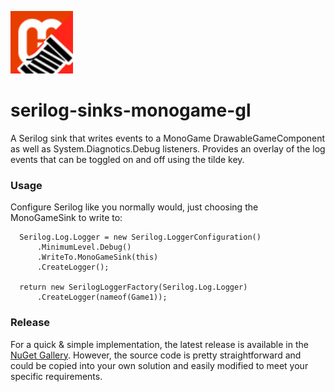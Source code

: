 <p align="left">
  <img src="icon.png" width="100" alt="Package Icon">
</p>

# serilog-sinks-monogame-gl

A Serilog sink that writes events to a MonoGame DrawableGameComponent as well as System.Diagnotics.Debug listeners. Provides an overlay of the log events that can be toggled on and off using the tilde key.

### Usage
Configure Serilog like you normally would, just choosing the MonoGameSink to write to:

```
  Serilog.Log.Logger = new Serilog.LoggerConfiguration()
      .MinimumLevel.Debug()
      .WriteTo.MonoGameSink(this)
      .CreateLogger();
  
  return new SerilogLoggerFactory(Serilog.Log.Logger)
      .CreateLogger(nameof(Game1));
```

### Release
For a quick & simple implementation, the latest release is available in the [NuGet Gallery](https://www.nuget.org/packages/RunnethOverStudio.SerilogSinksMonoGameGL/1.0.1). However, the source code is pretty straightforward and could be copied into your own solution and easily modified to meet your specific requirements.
